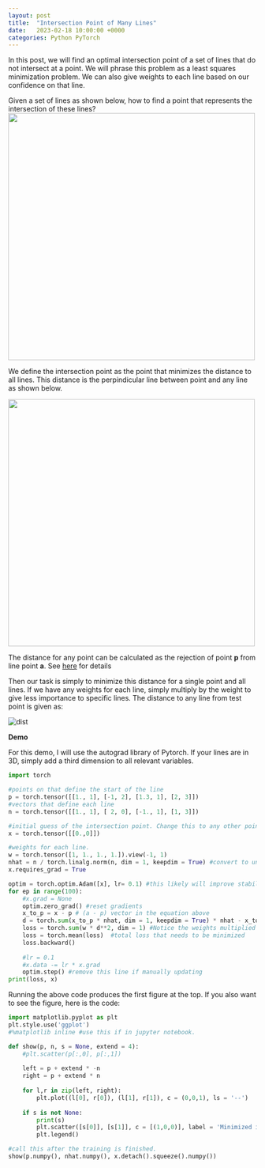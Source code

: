 ```yaml
---
layout: post
title:  "Intersection Point of Many Lines"
date:   2023-02-18 10:00:00 +0000
categories: Python PyTorch
---
```


In this post, we will find an optimal intersection point of a set of lines that do not intersect at a point. We will phrase this problem as a least squares minimization problem. We can also give weights to each line based on our confidence on that line. 

Given a set of lines as shown below, how to find a point that represents the intersection of these lines?
<img src="https://user-images.githubusercontent.com/36071915/219940779-48913e67-7619-44ad-b319-706ac9c71ff8.png" width="500" >

We define the intersection point as the point that minimizes the distance to all lines. This distance is the perpindicular line between point and any line as shown below.

<img src="https://upload.wikimedia.org/wikipedia/commons/thumb/c/c2/Distance_from_a_point_to_a_line.svg/2560px-Distance_from_a_point_to_a_line.svg.png" width="500" >

The distance for any point can be calculated as the rejection of point **p** from line point **a**. See [here](https://en.wikipedia.org/wiki/Distance_from_a_point_to_a_line#:~:text=In%20Euclidean%20geometry%2C%20the%20'distance,nearest%20point%20on%20the%20line.) for details

Then our task is simply to minimize this distance for a single point and all lines. If we have any weights for each line, simply multiply by the weight to give less importance to specific lines. The distance to any line from test point is given as:

![dist](https://latex.codecogs.com/svg.image?\inline%20\large%20d_i%20=%20\left%20\|%20(\vec{p}%20-%20\vec{a}_i)%20-%20((\vec{p}%20-%20\vec{a_i})%20\cdot%20\hat{n}_i)\hat{n}_i%20\right%20\|)

**Demo**

For this demo, I will use the autograd library of Pytorch. If your lines are in 3D, simply add a third dimension to all relevant variables.

```python
import torch

#points on that define the start of the line 
p = torch.tensor([[1., 1], [-1, 2], [1.3, 1], [2, 3]])
#vectors that define each line
n = torch.tensor([[1., 1], [ 2, 0], [-1., 1], [1, 3]])

#initial guess of the intersection point. Change this to any other point if you have a good initial guess
x = torch.tensor([[0.,0]])

#weights for each line.
w = torch.tensor([1, 1., 1., 1.]).view(-1, 1)
nhat = n / torch.linalg.norm(n, dim = 1, keepdim = True) #convert to unit vectors
x.requires_grad = True

optim = torch.optim.Adam([x], lr= 0.1) #this likely will improve stability. But if you want to manually update weights, just uncomment the lines below.
for ep in range(100):
    #x.grad = None
    optim.zero_grad() #reset gradients
    x_to_p = x - p # (a - p) vector in the equation above
    d = torch.sum(x_to_p * nhat, dim = 1, keepdim = True) * nhat - x_to_p #this is calculating the distance over all lines as a batch.
    loss = torch.sum(w * d**2, dim = 1) #Notice the weights multiplied here
    loss = torch.mean(loss)  #total loss that needs to be minimized
    loss.backward()
    
    #lr = 0.1
    #x.data -= lr * x.grad
    optim.step() #remove this line if manually updating
print(loss, x)
```

Running the above code produces the first figure at the top. If you also want to see the figure, here is the code:

```python
import matplotlib.pyplot as plt
plt.style.use('ggplot')
#%matplotlib inline #use this if in jupyter notebook.

def show(p, n, s = None, extend = 4):
    #plt.scatter(p[:,0], p[:,1])
    
    left = p + extend * -n
    right = p + extend * n
    
    for l,r in zip(left, right):
        plt.plot((l[0], r[0]), (l[1], r[1]), c = (0,0,1), ls = '--')
    
    if s is not None:
        print(s)
        plt.scatter([s[0]], [s[1]], c = [(1,0,0)], label = 'Minimized intersection point')
        plt.legend()

#call this after the training is finished.
show(p.numpy(), nhat.numpy(), x.detach().squeeze().numpy())
```

